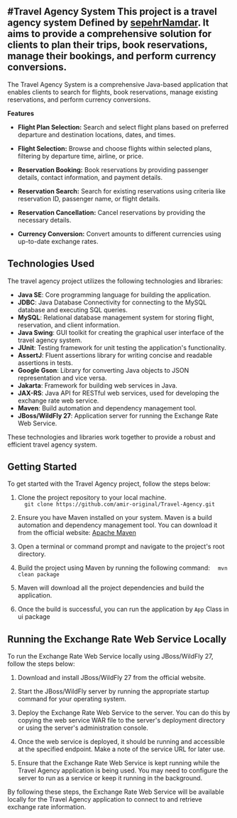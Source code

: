 #Travel Agency System
This project is a travel agency system Defined by [sepehrNamdar](https://github.com/sepehrNamdar).
It aims to provide a comprehensive solution for clients to plan their trips, book reservations, manage their bookings, and perform currency conversions.
---

The Travel Agency System is a comprehensive Java-based 
application that enables clients to search for flights, 
book reservations, manage existing reservations, 
and perform currency conversions. 



**Features**
+ **Flight Plan Selection:** Search and select flight plans based on preferred departure and destination locations, dates, and times.

+ **Flight Selection:** Browse and choose flights within selected plans, filtering by departure time, airline, or price.

+ **Reservation Booking:** Book reservations by providing passenger details, contact information, and payment details.

+ **Reservation Search:** Search for existing reservations using criteria like reservation ID, passenger name, or flight details.

+ **Reservation Cancellation:** Cancel reservations by providing the necessary details.

+ **Currency Conversion:** Convert amounts to different currencies using up-to-date exchange rates.

## Technologies Used

The travel agency project utilizes the following technologies and libraries:

- **Java SE**: Core programming language for building the application.
- **JDBC**: Java Database Connectivity for connecting to the MySQL database and executing SQL queries.
- **MySQL**: Relational database management system for storing flight, reservation, and client information.
- **Java Swing**: GUI toolkit for creating the graphical user interface of the travel agency system.
- **JUnit**: Testing framework for unit testing the application's functionality.
- **AssertJ**: Fluent assertions library for writing concise and readable assertions in tests.
- **Google Gson**: Library for converting Java objects to JSON representation and vice versa.
- **Jakarta**: Framework for building web services in Java.
- **JAX-RS**: Java API for RESTful web services, used for developing the exchange rate web service.
- **Maven**: Build automation and dependency management tool.
- **JBoss/WildFly 27**: Application server for running the Exchange Rate Web Service.

These technologies and libraries work together to provide a robust and efficient travel agency system.

## Getting Started

To get started with the Travel Agency project, follow the steps below:

1. Clone the project repository to your local machine.  
`   git clone https://github.com/amir-original/Travel-Agency.git
`

2. Ensure you have Maven installed on your system. Maven is a build automation and dependency management tool.
   You can download it from the official website: [Apache Maven](https://maven.apache.org/download.cgi)

3. Open a terminal or command prompt and navigate to the project's root directory.

4. Build the project using Maven by running the following command:
`   mvn clean package
`

5. Maven will download all the project dependencies and build the application.

6. Once the build is successful, you can run the application by `App` Class in ui package


## Running the Exchange Rate Web Service Locally

To run the Exchange Rate Web Service locally using JBoss/WildFly 27, follow the steps below:

1. Download and install JBoss/WildFly 27 from the official website.

2. Start the JBoss/WildFly server by running the appropriate startup command for your operating system.

3. Deploy the Exchange Rate Web Service to the server. You can do this by copying the web service WAR file to the server's deployment directory or using the server's administration console.

4. Once the web service is deployed, it should be running and accessible at the specified endpoint. Make a note of the service URL for later use.

5. Ensure that the Exchange Rate Web Service is kept running while the Travel Agency application is being used. You may need to configure the server to run as a service or keep it running in the background.

By following these steps, the Exchange Rate Web Service will be available locally for the Travel Agency application to connect to and retrieve exchange rate information.


